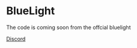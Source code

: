 # BlueLight
The code is coming soon from the offcial bluelight

[Discord](https://discordapp.com/invite/PwVGfng)
